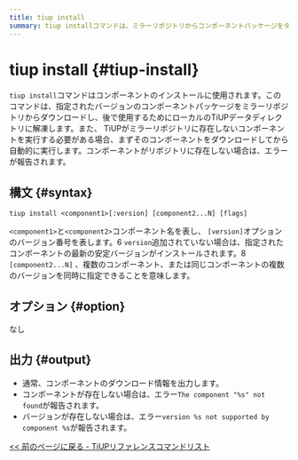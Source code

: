 ```yaml
---
title: tiup install
summary: tiup installコマンドは、ミラーリポジトリからコンポーネントパッケージをダウンロードし、解凍して後で使用するために使用します。コンポーネントがリポジトリに存在しない場合は、ダウンロードを試み、自動的に実行します。構文は「tiup install <component1>[:version] [component2...N] [flags]」です。オプションはなく、コンポーネントまたはバージョンが存在しない場合は、ダウンロード情報またはエラーメッセージが出力されます。
---
```


# tiup install {#tiup-install}

`tiup install`コマンドはコンポーネントのインストールに使用されます。このコマンドは、指定されたバージョンのコンポーネントパッケージをミラーリポジトリからダウンロードし、後で使用するためにローカルのTiUPデータディレクトリに解凍します。また、 TiUPがミラーリポジトリに存在しないコンポーネントを実行する必要がある場合、まずそのコンポーネントをダウンロードしてから自動的に実行します。コンポーネントがリポジトリに存在しない場合は、エラーが報告されます。

## 構文 {#syntax}

```shell
tiup install <component1>[:version] [component2...N] [flags]
```

`<component1>`と`<component2>`コンポーネント名を表し、 `[version]`オプションのバージョン番号を表します。6 `version`追加されていない場合は、指定されたコンポーネントの最新の安定バージョンがインストールされます。8 `[component2...N]` 、複数のコンポーネント、または同じコンポーネントの複数のバージョンを同時に指定できることを意味します。

## オプション {#option}

なし

## 出力 {#output}

-   通常、コンポーネントのダウンロード情報を出力します。
-   コンポーネントが存在しない場合は、エラー`The component "%s" not found`が報告されます。
-   バージョンが存在しない場合は、エラー`version %s not supported by component %s`が報告されます。

[&lt;&lt; 前のページに戻る - TiUPリファレンスコマンドリスト](/tiup/tiup-reference.md#command-list)
